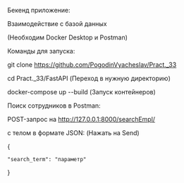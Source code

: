 Бекенд приложение:

Взаимодействие с базой данных

(Необходим Docker Desktop и Postman)


Команды для запуска:

git clone https://github.com/PogodinVyacheslav/Pract._33

cd Pract._33/FastAPI (Переход в нужную директорию)

docker-compose up --build (Запуск контейнеров)


Поиск сотрудников в Postman:

POST-запрос на http://127.0.0.1:8000/searchEmpl/

с телом в формате JSON: (Нажать на Send)

{

    "search_term": "параметр"

}
